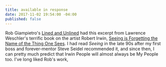 ```yaml
---
title: available in response
date: 2017-11-02 19:54:00 -04:00
published: false
---
```


Rob Giampietro's [Lined and Unlined](https://linedandunlined.com/archive/being-available) had this excerpt from Lawrence Weschler's terrific book on the artist Robert Irwin, [Seeing is Forgetting the Name of the Thing One Sees](http://shop.harvard.com/search/site/seeing+is+forgetting). I had read *Seeing* in the late 90s after my first boss and forever-mentor Steve Seidel recommended it, and since then, I can pretty much predict that Irwin People will almost always be My People too. I've long liked Rob's work,  